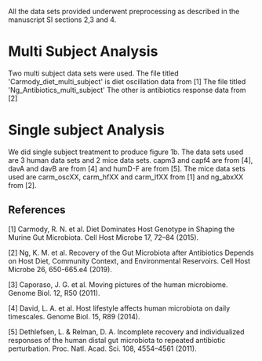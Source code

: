 All the data sets provided underwent preprocessing as described in the manuscript SI sections 2,3 and 4.

 
# Multi Subject Analysis
Two multi subject data sets were used. 
The file titled 'Carmody_diet_multi_subject' is diet oscillation data from [1] 
The file titled 'Ng_Antibiotics_multi_subject' The other is antibiotics response data from [2]

# Single subject Analysis
We did single subject treatment to produce figure 1b. The data sets used are 3 human data sets and 2 mice data sets. capm3 and capf4 are from [4], davA and davB are from [4] and humD-F are from [5].
The mice data sets used are carm_oscXX, carm_hfXX and carm_lfXX from [1] and ng_abxXX from [2].

## References
[1] Carmody, R. N. et al. Diet Dominates Host Genotype in Shaping the Murine Gut Microbiota. Cell Host Microbe 17, 72–84 (2015).

[2] Ng, K. M. et al. Recovery of the Gut Microbiota after Antibiotics Depends on Host Diet, Community Context, and Environmental Reservoirs. Cell Host Microbe 26, 650-665.e4 (2019).

[3] Caporaso, J. G. et al. Moving pictures of the human microbiome. Genome Biol. 12, R50 (2011).

[4] David, L. A. et al. Host lifestyle affects human microbiota on daily timescales. Genome Biol. 15, R89 (2014).

[5] Dethlefsen, L. & Relman, D. A. Incomplete recovery and individualized responses of the human distal gut microbiota to repeated antibiotic perturbation. Proc. Natl. Acad. Sci. 108, 4554–4561 (2011).
